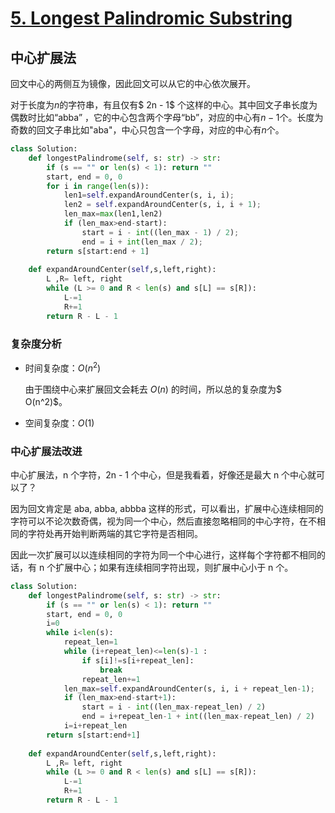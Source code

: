 # [5. Longest Palindromic Substring](https://leetcode-cn.com/problems/longest-palindromic-substring/)

## 中心扩展法

回文中心的两侧互为镜像，因此回文可以从它的中心依次展开。

对于长度为$n$的字符串，有且仅有$ 2n - 1$ 个这样的中心。其中回文子串长度为偶数时比如“abba” ，它的中心包含两个字母“bb”，对应的中心有$n-1$个。长度为奇数的回文子串比如"aba"，中心只包含一个字母，对应的中心有$n$个。

```python
class Solution:
    def longestPalindrome(self, s: str) -> str:
        if (s == "" or len(s) < 1): return ""
        start, end = 0, 0
        for i in range(len(s)):
            len1=self.expandAroundCenter(s, i, i);
            len2 = self.expandAroundCenter(s, i, i + 1);
            len_max=max(len1,len2)
            if (len_max>end-start):
                start = i - int((len_max - 1) / 2);
                end = i + int(len_max / 2);
        return s[start:end + 1]
        
    def expandAroundCenter(self,s,left,right):
        L ,R= left, right
        while (L >= 0 and R < len(s) and s[L] == s[R]):
            L-=1
            R+=1
        return R - L - 1
```

### 复杂度分析

* 时间复杂度：$O(n^2)$

  由于围绕中心来扩展回文会耗去 $O(n)$ 的时间，所以总的复杂度为$ O(n^2)$。

* 空间复杂度：$O(1)$

### 中心扩展法改进

中心扩展法，n 个字符，2n - 1 个中心，但是我看着，好像还是最大 n 个中心就可以了？

因为回文肯定是 aba, abba, abbba 这样的形式，可以看出，扩展中心连续相同的字符可以不论次数奇偶，视为同一个中心，然后直接忽略相同的中心字符，在不相同的字符处再开始判断两端的其它字符是否相同。

因此一次扩展可以以连续相同的字符为同一个中心进行，这样每个字符都不相同的话，有 n 个扩展中心；如果有连续相同字符出现，则扩展中心小于 n 个。

```python
class Solution:
    def longestPalindrome(self, s: str) -> str:
        if (s == "" or len(s) < 1): return ""
        start, end = 0, 0
        i=0
        while i<len(s):
            repeat_len=1
            while (i+repeat_len)<=len(s)-1 :
                if s[i]!=s[i+repeat_len]:
                    break
                repeat_len+=1
            len_max=self.expandAroundCenter(s, i, i + repeat_len-1);
            if (len_max>end-start+1):
                start = i - int((len_max-repeat_len) / 2)
                end = i+repeat_len-1 + int((len_max-repeat_len) / 2)
            i=i+repeat_len
        return s[start:end+1]
        
    def expandAroundCenter(self,s,left,right):
        L ,R= left, right
        while (L >= 0 and R < len(s) and s[L] == s[R]):
            L-=1
            R+=1
        return R - L - 1
```

